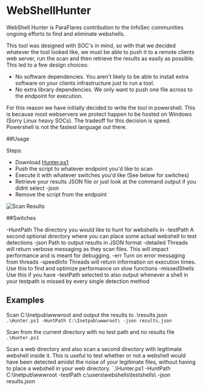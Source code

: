 # WebShellHunter
WebShell Hunter is ParaFlares contribution to the InfoSec communities ongoing efforts to find and eliminate webshells.

This tool was designed with SOC's in mind, so with that we decided whatever the tool looked like, we must be able to push it to a remote clients web server, run the scan and then retrieve the results as easily as possible. This led to a few design choices:

- No software dependencies. You aren't likely to be able to install extra software on your clients infrastructure just to run a tool.
- No extra library dependencies. We only want to push one file across to the endpoint for execution.

For this reason we have initially decided to write the tool in powershell. This is because most webservers we protect happen to be hosted on Windows (Sorry Linux heavy SOCs). The tradeoff for this decision is speed. Powershell is not the fastest language out there.

##Usage

Steps:
- Download [Hunter.ps1](https://github.com/ParaFlare/WebShellHunter/blob/master/Hunter.ps1)
- Push the script to whatever endpoint you'd like to scan
- Execute it with whatever switches you'd like (See below for switches)
- Retrieve your results JSON file or just look at the command output if you didnt select -json
- Remove the script from the endpoint

![Scan Results](https://github.com/ParaFlare/WebShellHunter/blob/master/Images/results.PNG)

##Switches

-HuntPath
   The directory you would like to hunt for webshells in
-testPath
   A second optional directory where you can place some actual webshell to test detections
-json
  Path to output results in JSON format
-detailed
 Threads will return verbose messaging as they scan files.
 This will impact performance and is meant for debugging.
-err
 Turn on error messaging from threads
-speedInfo 
  Threads will return information on execution times.
  Use this to find and optimize performance on slow functions
-missedShells
  Use this if you have -testPath selected to also output whenever a shell in your testpath is missed by every single detection method
  
## Examples

Scan C:\Inetpub\wwwroot and output the results to .\results.json
`.\Hunter.ps1 -HuntPath C:\Inetpub\wwwroot\ -json results.json`

Scan from the current directory with no test path and no results file
`.\Hunter.ps1`

Scan a web directory and also scan a second directory with legitimate webshell inside it. This is useful
to test whether or not a webshell would have been detected amidst the noise of your legitimate files, without having
to place a webshell in your web directory.
`.\Hunter.ps1 -HuntPath C:\Inetpub\wwwroot -testPath c:\users\webshells\testshells\ -json results.json
